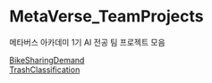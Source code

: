 # MetaVerse_TeamProjects
메타버스 아카데미 1기 AI 전공 팀 프로젝트 모음

[BikeSharingDemand](BikeSharingDemand/README.md) <br>
[TrashClassification](TrashClassification/README.md)
